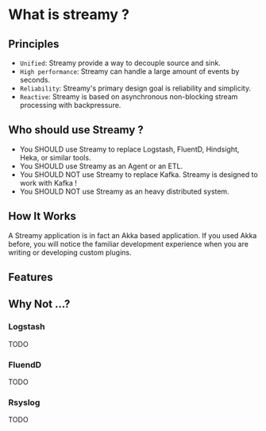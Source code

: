 # What is streamy ?

## Principles

* `Unified`: Streamy provide a way to decouple source and sink.
* `High performance`: Streamy can handle a large amount of events by seconds.
* `Reliability`: Streamy's primary design goal is reliability and simplicity.
* `Reactive`: Streamy is based on asynchronous non-blocking stream processing with backpressure.

## Who should use Streamy ?

* You SHOULD use Streamy to replace Logstash, FluentD, Hindsight, Heka, or similar tools.
* You SHOULD use Streamy as an Agent or an ETL.
* You SHOULD NOT use Streamy to replace Kafka. Streamy is designed to work with Kafka !
* You SHOULD NOT use Streamy as an heavy distributed system.

## How It Works

A Streamy application is in fact an Akka based application. If you used Akka before, 
you will notice the familiar development experience when you are writing or developing 
custom plugins. 

## Features



## Why Not ...?

### Logstash

TODO

### FluendD

TODO

### Rsyslog

TODO